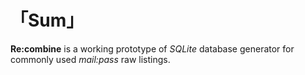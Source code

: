 # 「Sum」
__Re:combine__ is a working prototype of _SQLite_ database generator for commonly used _mail:pass_ raw listings.
